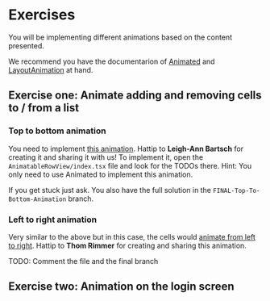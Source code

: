 # Exercises
You will be implementing different animations based on the content presented.

We recommend you have the documentarion of [Animated](https://facebook.github.io/react-native/docs/animated) and [LayoutAnimation](https://facebook.github.io/react-native/docs/layoutanimation) at hand.

## Exercise one: Animate adding and removing cells to / from a list
### Top to bottom animation
You need to implement [this animation](https://drive.google.com/open?id=1R_7ccaP6rNx4ZGHZ5pzYlZt0yXDHkH30). Hattip to **Leigh-Ann Bartsch** for creating it and sharing it with us!
To implement it, open the `AnimatableRowView/index.tsx` file and look for the TODOs there. 
Hint: You only need to use Animated to implement this animation.

If you get stuck just ask. You also have the full solution in the `FINAL-Top-To-Bottom-Animation` branch. 

### Left to right animation
Very similar to the above but in this case, the cells would [animate from left to right](https://drive.google.com/file/d/1wJ0kIPWYxrCxnlEqxUrQPi80D8LB1m2C/view?usp=sharing). Hattip to **Thom Rimmer** for creating and sharing this animation.

TODO: Comment the file and the final branch

## Exercise two: Animation on the login screen
